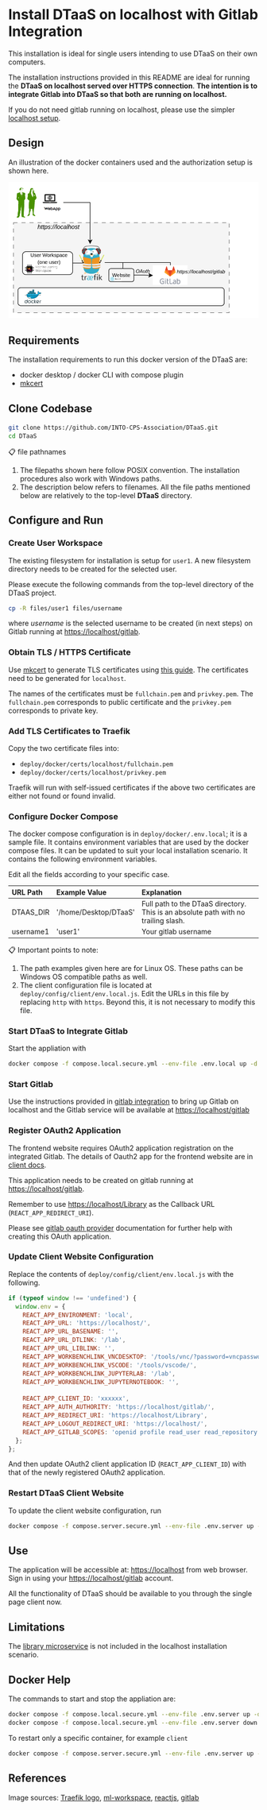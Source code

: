 # Install DTaaS on localhost with Gitlab Integration

This installation is ideal for single users intending to use
DTaaS on their own computers.

The installation instructions provided in this README are
ideal for running the **DTaaS on localhost served over HTTPS connection**.
**The intention is to integrate Gitlab into DTaaS so that both**
**are running on localhost.**

If you do not need gitlab running on localhost, please use
the simpler [localhost setup](LOCALHOST.md).

## Design

An illustration of the docker containers used and the authorization
setup is shown here.

![Traefik OAuth](./localhost-https.png)

## Requirements

The installation requirements to run this docker version of the DTaaS are:

- docker desktop / docker CLI with compose plugin
- [mkcert](https://github.com/FiloSottile/mkcert)

## Clone Codebase

```bash
git clone https://github.com/INTO-CPS-Association/DTaaS.git
cd DTaaS
```

:clipboard: file pathnames

1. The filepaths shown here follow POSIX convention.
   The installation procedures also work with Windows
   paths.
1. The description below refers to filenames. All the file
   paths mentioned below are relatively to the top-level
   **DTaaS** directory.

## Configure and Run

### Create User Workspace

The existing filesystem for installation is setup for `user1`.
A new filesystem directory needs to be created for the selected user.

Please execute the following commands from the top-level directory
of the DTaaS project.

```bash
cp -R files/user1 files/username
```

where _username_ is the selected username to be created (in next steps)
on Gitlab running at <https://localhost/gitlab>.

### Obtain TLS / HTTPS Certificate

Use [mkcert](https://github.com/FiloSottile/mkcert) to generate
TLS certificates using
[this guide](https://kifarunix.com/create-locally-trusted-ssl-certificates-with-mkcert-on-ubuntu-20-04/).
The certificates need to be generated for `localhost`.

The names of the certificates must be `fullchain.pem` and `privkey.pem`.
The `fullchain.pem` corresponds to public certificate and
the `privkey.pem` corresponds to private key.

### Add TLS Certificates to Traefik

Copy the two certificate files into:

- `deploy/docker/certs/localhost/fullchain.pem`
- `deploy/docker/certs/localhost/privkey.pem`

Traefik will run with self-issued certificates if the above two certificates
are either not found or found invalid.

### Configure Docker Compose

The docker compose configuration is in `deploy/docker/.env.local`;
it is a sample file.
It contains environment variables
that are used by the docker compose files.
It can be updated to suit your local installation scenario.
It contains the following environment variables.

Edit all the fields according to your specific case.

  | URL Path | Example Value | Explanation |
  |:------------|:---------------|:---------------|
  | DTAAS_DIR | '/home/Desktop/DTaaS' | Full path to the DTaaS directory. This is an absolute path with no trailing slash. |
  | username1 | 'user1' | Your gitlab username |

:clipboard: Important points to note:

1. The path examples given here are for Linux OS.
   These paths can be Windows OS compatible paths as well.
1. The client configuration file is located at
   `deploy/config/client/env.local.js`.
   Edit the URLs in this file by replacing `http` with `https`.
   Beyond this, it is not necessary to modify this file.

### Start DTaaS to Integrate Gitlab

Start the appliation with

```bash
docker compose -f compose.local.secure.yml --env-file .env.local up -d
```

### Start Gitlab

Use the instructions provided in
[gitlab integration](../services/gitlab/README.md) to bring up
Gitlab on localhost and the Gitlab service will be available at <https://localhost/gitlab>

### Register OAuth2 Application

The frontend website requires OAuth2 application registration on the integrated Gitlab.
The details of Oauth2 app for the frontend website are in
[client docs](../../docs/admin/client/auth.md).

This application needs to be created on gitlab running at <https://localhost/gitlab>.

Remember to use <https://localhost/Library> as the Callback URL (`REACT_APP_REDIRECT_URI`).

Please see
[gitlab oauth provider](https://docs.gitlab.com/ee/integration/oauth_provider.html)
documentation for further help with creating this OAuth application.

### Update Client Website Configuration

Replace the contents of `deploy/config/client/env.local.js` with
the following.

```js
if (typeof window !== 'undefined') {
  window.env = {
    REACT_APP_ENVIRONMENT: 'local',
    REACT_APP_URL: 'https://localhost/',
    REACT_APP_URL_BASENAME: '',
    REACT_APP_URL_DTLINK: '/lab',
    REACT_APP_URL_LIBLINK: '',
    REACT_APP_WORKBENCHLINK_VNCDESKTOP: '/tools/vnc/?password=vncpassword',
    REACT_APP_WORKBENCHLINK_VSCODE: '/tools/vscode/',
    REACT_APP_WORKBENCHLINK_JUPYTERLAB: '/lab',
    REACT_APP_WORKBENCHLINK_JUPYTERNOTEBOOK: '',

    REACT_APP_CLIENT_ID: 'xxxxxx',
    REACT_APP_AUTH_AUTHORITY: 'https://localhost/gitlab/',
    REACT_APP_REDIRECT_URI: 'https://localhost/Library',
    REACT_APP_LOGOUT_REDIRECT_URI: 'https://localhost/',
    REACT_APP_GITLAB_SCOPES: 'openid profile read_user read_repository api',
  };
};
```

And then update OAuth2 client application ID (`REACT_APP_CLIENT_ID`) with that
of the newly registered OAuth2 application.

### Restart DTaaS Client Website

To update the client website configuration, run

```bash
docker compose -f compose.server.secure.yml --env-file .env.server up -d --force-recreate client
```

## Use

The application will be accessible at:
<https://localhost> from web browser.
Sign in using your <https://localhost/gitlab> account.

All the functionality of DTaaS should be available to you
through the single page client now.

## Limitations

The [library microservice](../../docs/admin/servers/lib/docker.md) is not
included in the localhost installation scenario.

## Docker Help

The commands to start and stop the appliation are:

```bash
docker compose -f compose.local.secure.yml --env-file .env.server up -d
docker compose -f compose.local.secure.yml --env-file .env.server down
```

To restart only a specific container, for example `client`

```bash
docker compose -f compose.server.secure.yml --env-file .env.server up -d --force-recreate client
```

## References

Image sources:
[Traefik logo](https://www.laub-home.de/wiki/Traefik_SSL_Reverse_Proxy_f%C3%BCr_Docker_Container),
[ml-workspace](https://github.com/ml-tooling/ml-workspace),
[reactjs](https://krify.co/about-reactjs/),
[gitlab](https://gitlab.com)
